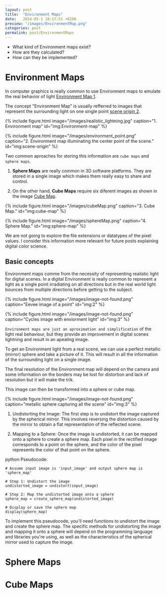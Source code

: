 ```yaml
---
layout: post
title:  "Environment Maps"
date:   2024-05-1 18:17:51 +0200
preview: "/images/EnvironmentMap.png"
categories: post
permalink: post/EnvironmentMaps
---
```


- What kind of Environment maps exist?  
- How are they calculated?  
- How can they be implemented?  
<!-- end-abstract --> 


# Environment Maps

In computer graphics is really common to use Environment maps to emulate the real behavior of light [Environment Map 1](#img:Environment-map). 

The concept "Environment Map" is usually refferred to images that represent the surrounding light on one single point [scene origin 2](#img:scene-origin). 

{% include figure.html image="/images/realistic_lightning.jpg" 
caption="1. Environment map" 
id="img:Environment-map"
%}

{% include figure.html image="/images/environment_point.png" 
caption="2. Environment map illuminating the center point of the scene." 
id="img:scene-origin"
%}

Two common aproaches for storing this information are `cube maps` and `sphere maps`. 

1. **Sphere Maps** are really common in 3D software platforms. They are stored in a single image which makes them really easy to share and control. 

2. On the other hand, **Cube Maps** require six diferent images as shown in the image [Cube Map](#img:cube-map).


{% include figure.html image="/images/cubeMap.png" 
caption="3. Cube Map." 
id="img:cube-map"
%}


{% include figure.html image="/images/sphereMap.png" 
caption="4. Sphere Map." 
id="img:sphere-map"
%}


<div class="alert alert-secondary" role="alert">
    We are not going to explore the file extensions or datatypes of the pixel values. I consider this information more relevant for future posts explaining digital color science.
</div>


## Basic concepts
Environment maps comme from the necessity of representing realistic light for digital scenes. In a digital Environment is really common to represent a light as a single point irradiating on all directions but in the real world light bounces from multiple directions before getting to the subject.


{% include figure.html image="/images/image-not-found.png" 
caption="Eevee image of a point" 
id="img:2"
%}

{% include figure.html image="/images/image-not-found.png" 
caption="Cycles image with enviorment light" 
id="img:3"
%}

`Environment maps are just an aproximation and simplification` of the light real behaviour, but they provide an improvement in digital scenes lightning and result in an apealing image.

To get an Environment light from a real scene, we can use a perfect metallic (mirror) sphere and take a picture of it. This will result in all the information of the surrounding light on a single image. 

The final resolution of the Environment map will depend on the camera and some information on the borders may be lost for distortion and lack of resolution but it will make the trik. 

This image can then be transformed into a sphere or cube map.

{% include figure.html image="/images/image-not-found.png" 
caption="metallic sphere capturing all the scene" 
id="img:3"
%}

1. Undistorting the Image: The first step is to undistort the image captured by the spherical mirror. This involves reversing the distortion caused by the mirror to obtain a flat representation of the reflected scene.

2. Mapping to a Sphere: Once the image is undistorted, it can be mapped onto a sphere to create a sphere map. Each pixel in the rectified image corresponds to a point on the sphere, and the color of the pixel represents the color of that point on the sphere.

python Pseudocode:

```
# Assume input image is 'input_image' and output sphere map is 'sphere_map'

# Step 1: Undistort the image
undistorted_image = undistort(input_image)

# Step 2: Map the undistorted image onto a sphere
sphere_map = create_sphere_map(undistorted_image)

# Display or save the sphere map
display(sphere_map)
```

To implement this pseudocode, you'll need functions to undistort the image and create the sphere map. The specific methods for undistorting the image and mapping it onto a sphere will depend on the programming language and libraries you're using, as well as the characteristics of the spherical mirror used to capture the image.


# Sphere Maps

# Cube Maps



